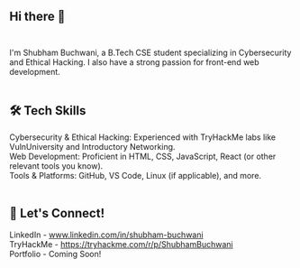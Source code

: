 ## Hi there 👋<br><br>

I'm Shubham Buchwani, a B.Tech CSE student specializing in Cybersecurity and Ethical Hacking. I also have a strong passion for front-end web development.<br><br>

## 🛠️ Tech Skills<br>
Cybersecurity & Ethical Hacking: Experienced with TryHackMe labs like VulnUniversity and Introductory Networking.<br>
Web Development: Proficient in HTML, CSS, JavaScript, React (or other relevant tools you know).<br>
Tools & Platforms: GitHub, VS Code, Linux (if applicable), and more.<br><br>

## 🔗 Let's Connect!<br>
LinkedIn - www.linkedin.com/in/shubham-buchwani<br>
TryHackMe - https://tryhackme.com/r/p/ShubhamBuchwani<br>
Portfolio - Coming Soon!
